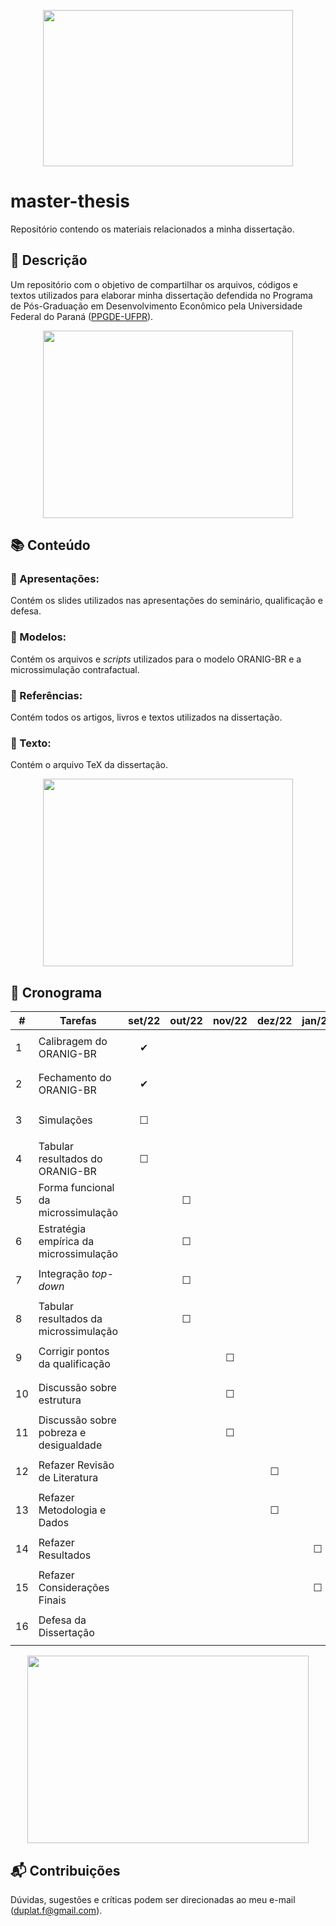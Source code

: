 
<p align="center">
  <img width="400" height="250" src="https://github.com/felipeduplat/Thesis/blob/main/img/000.png">
</p>

# master-thesis
Repositório contendo os materiais relacionados a minha dissertação.



<!-- Descrição -->
## :loudspeaker: Descrição

Um repositório com o objetivo de compartilhar os arquivos, códigos e textos utilizados para elaborar minha dissertação defendida no Programa de Pós-Graduação em Desenvolvimento Econômico pela Universidade Federal do Paraná ([PPGDE-UFPR](https://www.prppg.ufpr.br/site/ppgde/pb/)).

<p align="center">
  <img width="400" height="300" src="https://github.com/felipeduplat/Thesis/blob/main/img/001.png">
</p>



<!-- Bloco 01 - conteúdo -->
## :books: Conteúdo

### :file_folder: Apresentações:

Contém os slides utilizados nas apresentações do seminário, qualificação e defesa.

### :file_folder: Modelos:

Contém os arquivos e _scripts_ utilizados para o modelo ORANIG-BR e a microssimulação contrafactual.

### :file_folder: Referências:

Contém todos os artigos, livros e textos utilizados na dissertação.

### :file_folder: Texto:

Contém o arquivo TeX da dissertação.

<p align="center">
  <img width="400" height="300" src="https://github.com/felipeduplat/Thesis/blob/main/img/002.png">
</p>



<!-- Bloco 02 - Cronograma -->
## :calendar: Cronograma

| #  |              Tarefas                   |             set/22              |              out/22             |              nov/22             |              dez/22             | jan/23  | fev/23  | 
| -  |              -------                   |             ------              |              ------             |              ------             |              ------             | ------  | ------  |
| 1  | Calibragem do ORANIG-BR                | <p align="center"> &#10004;</p> |                                 |                                 |                                 |         |         |
| 2  | Fechamento do ORANIG-BR                | <p align="center"> &#10004;</p> |                                 |                                 |                                 |         |         |
| 3  | Simulações                             | <p align="center"> &#9744; </p> |                                 |                                 |                                 |         |         |
| 4  | Tabular resultados do ORANIG-BR        | <p align="center"> &#9744; </p> |                                 |                                 |                                 |         |         |
| 5  | Forma funcional da microssimulação     |                                 | <p align="center"> &#9744; </p> |                                 |                                 |         |         |
| 6  | Estratégia empírica da microssimulação |                                 | <p align="center"> &#9744; </p> |                                 |                                 |         |         |
| 7  | Integração _top-down_                  |                                 | <p align="center"> &#9744; </p> |                                 |                                 |         |         |
| 8  | Tabular resultados da microssimulação  |                                 | <p align="center"> &#9744; </p> |                                 |                                 |         |         |
| 9  | Corrigir pontos da qualificação        |                                 |                                 | <p align="center"> &#9744; </p> |                                 |         |         |
| 10 | Discussão sobre estrutura              |                                 |                                 | <p align="center"> &#9744; </p> |                                 |         |         |
| 11 | Discussão sobre pobreza e desigualdade |                                 |                                 | <p align="center"> &#9744; </p> |                                 |         |         |
| 12 | Refazer Revisão de Literatura          |                                 |                                 |                                 | <p align="center"> &#9744; </p> |         |         |
| 13 | Refazer Metodologia e Dados            |                                 |                                 |                                 | <p align="center"> &#9744; </p> |         |         |
| 14 | Refazer Resultados                     |                                 |                                 |                                 |         | <p align="center"> &#9744; </p> |         |
| 15 | Refazer Considerações Finais           |                                 |                                 |                                 |         | <p align="center"> &#9744; </p> |         |
| 16 | Defesa da Dissertação                  |                                 |                                 |                                 |         |         | <p align="center"> &#9744; </p> |



<p align="center">
  <img width="450" height="300" src="https://github.com/felipeduplat/Thesis/blob/main/img/003.png">
</p>



<!-- Bloco 03 - contribuições -->
## :mailbox_with_mail: Contribuições 

Dúvidas, sugestões e críticas podem ser direcionadas ao meu e-mail (duplat.f@gmail.com).



